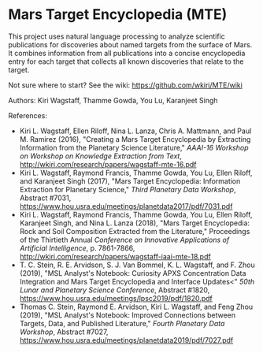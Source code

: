 # Mars Target Encyclopedia (MTE)

This project uses natural language processing to analyze scientific
publications for discoveries about named targets from the surface of
Mars.  It combines information from all publications into a concise
encyclopedia entry for each target that collects all known discoveries
that relate to the target.

Not sure where to start?  See the wiki: https://github.com/wkiri/MTE/wiki

Authors: Kiri Wagstaff, Thamme Gowda, You Lu, Karanjeet Singh

References:
* Kiri L. Wagstaff, Ellen Riloff, Nina L. Lanza, Chris A. Mattmann, and Paul M. Ramirez (2016), 
"Creating a Mars Target Encyclopedia by Extracting Information from the Planetary Science Literature," 
_AAAI-16 Workshop on Workshop on Knowledge Extraction from Text_, 
http://wkiri.com/research/papers/wagstaff-mte-16.pdf
* Kiri L. Wagstaff, Raymond Francis, Thamme Gowda, You Lu, Ellen Riloff, and Karanjeet Singh (2017), 
"Mars Target Encyclopedia: Information Extraction for Planetary Science,"
_Third Planetary Data Workshop_, Abstract #7031, 
https://www.hou.usra.edu/meetings/planetdata2017/pdf/7031.pdf
* Kiri L. Wagstaff, Raymond Francis, Thamme Gowda, You Lu, Ellen Riloff, Karanjeet Singh, and Nina L. Lanza (2018),
"Mars Target Encyclopedia: Rock and Soil Composition Extracted from the Literature," Proceedings of the Thirtieth Annual _Conference on Innovative Applications of Artificial Intelligence_, p. 7861-7866,
http://wkiri.com/research/papers/wagstaff-iaai-mte-18.pdf
* T. C. Stein, R. E. Arvidson, S. J. Van Bommel, K. L. Wagstaff, and F. Zhou (2019),
"MSL Analyst's Notebook: Curiosity APXS Concentration Data Integration and Mars Target Encyclopedia and Interface Updates<"
_50th Lunar and Planetary Science Conference_, Abstract #1820, 
https://www.hou.usra.edu/meetings/lpsc2019/pdf/1820.pdf
* Thomas C. Stein, Raymond E. Arvidson, Kiri L. Wagstaff, and Feng Zhou (2019),
"MSL Analyst's Notebook: Improved Connections between Targets, Data, and Published Literature," 
_Fourth Planetary Data Workshop_, Abstract #7027, 
https://www.hou.usra.edu/meetings/planetdata2019/pdf/7027.pdf
